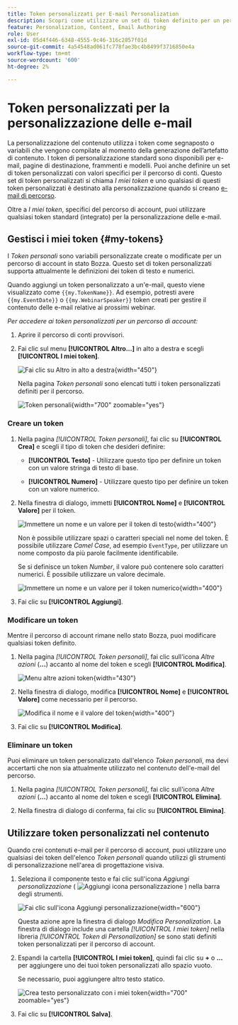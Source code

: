 ```yaml
---
title: Token personalizzati per E-mail Personalization
description: Scopri come utilizzare un set di token definito per un percorso di account per gestire la personalizzazione nel contenuto delle e-mail.
feature: Personalization, Content, Email Authoring
role: User
exl-id: 05d4f446-6348-4555-9c46-316c2857f01d
source-git-commit: 4a54548ad061fc778fae3bc4b8499f3716850e4a
workflow-type: tm+mt
source-wordcount: '600'
ht-degree: 2%

---
```


# Token personalizzati per la personalizzazione delle e-mail

La personalizzazione del contenuto utilizza i token come segnaposto o variabili che vengono compilate al momento della generazione dell’artefatto di contenuto. I token di personalizzazione standard sono disponibili per e-mail, pagine di destinazione, frammenti e modelli. Puoi anche definire un set di token personalizzati con valori specifici per il percorso di conti. Questo set di token personalizzati si chiama _I miei token_ e uno qualsiasi di questi token personalizzati è destinato alla personalizzazione quando si creano [e-mail di percorso](./email-authoring.md#content-authoring---personalization).

Oltre a _I miei token_, specifici del percorso di account, puoi utilizzare qualsiasi token standard (integrato) per la personalizzazione delle e-mail.

## Gestisci i miei token {#my-tokens}

I _Token personali_ sono variabili personalizzate create o modificate per un percorso di account in stato Bozza. Questo set di token personalizzati supporta attualmente le definizioni dei token di testo e numerici.

Quando aggiungi un token personalizzato a un&#39;e-mail, questo viene visualizzato come `{{my.TokenName}}`. Ad esempio, potresti avere `{{my.EventDate}}` o `{{my.WebinarSpeaker}}` token creati per gestire il contenuto delle e-mail relative ai prossimi webinar.

_Per accedere ai token personalizzati per un percorso di account:_

1. Aprire il percorso di conti provvisori.

1. Fai clic sul menu **[!UICONTROL Altro...]** in alto a destra e scegli **[!UICONTROL I miei token]**.

   ![Fai clic su Altro in alto a destra](../journeys/assets/account-journey-draft-more-menu.png){width="450"}

   Nella pagina _Token personali_ sono elencati tutti i token personalizzati definiti per il percorso.

   ![Token personali](./assets/my-tokens-list-page.png){width="700" zoomable="yes"}

### Creare un token

1. Nella pagina _[!UICONTROL Token personali]_, fai clic su **[!UICONTROL Crea]** e scegli il tipo di token che desideri definire:

   * **[!UICONTROL Testo]** - Utilizzare questo tipo per definire un token con un valore stringa di testo di base.

   * **[!UICONTROL Numero]** - Utilizzare questo tipo per definire un token con un valore numerico.

1. Nella finestra di dialogo, immetti **[!UICONTROL Nome]** e **[!UICONTROL Valore]** per il token.

   ![Immettere un nome e un valore per il token di testo](./assets/my-tokens-create-text-token-dialog.png){width="400"}

   Non è possibile utilizzare spazi o caratteri speciali nel nome del token. È possibile utilizzare _Camel Case_, ad esempio `EventType`, per utilizzare un nome composto da più parole facilmente identificabile.

   Se si definisce un token _Number_, il valore può contenere solo caratteri numerici. È possibile utilizzare un valore decimale.

   ![Immettere un nome e un valore per il token numerico](./assets/my-tokens-create-number-token-dialog.png){width="400"}

1. Fai clic su **[!UICONTROL Aggiungi]**.

### Modificare un token

Mentre il percorso di account rimane nello stato Bozza, puoi modificare qualsiasi token definito.

1. Nella pagina _[!UICONTROL Token personali]_, fai clic sull&#39;icona _Altre azioni_ (**...**) accanto al nome del token e scegli **[!UICONTROL Modifica]**.

   ![Menu altre azioni token](./assets/my-tokens-more-actions.png){width="430"}

1. Nella finestra di dialogo, modifica **[!UICONTROL Nome]** e **[!UICONTROL Valore]** come necessario per il percorso.

   ![Modifica il nome e il valore del token](./assets/my-tokens-edit-text-token-dialog.png){width="400"}

1. Fai clic su **[!UICONTROL Modifica]**.

### Eliminare un token

Puoi eliminare un token personalizzato dall&#39;elenco _Token personali_, ma devi accertarti che non sia attualmente utilizzato nel contenuto dell&#39;e-mail del percorso.

1. Nella pagina _[!UICONTROL Token personali]_, fai clic sull&#39;icona _Altre azioni_ (**...**) accanto al nome del token e scegli **[!UICONTROL Elimina]**.

1. Nella finestra di dialogo di conferma, fai clic su **[!UICONTROL Elimina]**.

## Utilizzare token personalizzati nel contenuto

Quando crei contenuti e-mail per il percorso di account, puoi utilizzare uno qualsiasi dei token dell&#39;elenco _Token personali_ quando utilizzi gli strumenti di personalizzazione nell&#39;area di progettazione visiva.

1. Seleziona il componente testo e fai clic sull&#39;icona _Aggiungi personalizzazione_ ( ![Aggiungi icona personalizzazione](../../assets/do-not-localize/icon-personalization-field.svg) ) nella barra degli strumenti.

   ![Fai clic sull&#39;icona Aggiungi personalizzazione](./assets/email-personalize-text.png){width="600"}

   Questa azione apre la finestra di dialogo _Modifica Personalization_. La finestra di dialogo include una cartella _[!UICONTROL I miei token]_ nella libreria _[!UICONTROL Token di Personalization]_ se sono stati definiti token personalizzati per il percorso di account.

1. Espandi la cartella **[!UICONTROL I miei token]**, quindi fai clic su **+** o **...** per aggiungere uno dei tuoi token personalizzati allo spazio vuoto.

   Se necessario, puoi aggiungere altro testo statico.

   ![Crea testo personalizzato con i miei token](./assets/personalization-edit-dialog-my-tokens.png){width="700" zoomable="yes"}

1. Fai clic su **[!UICONTROL Salva]**.
